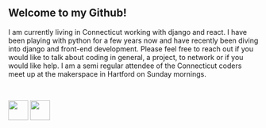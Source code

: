## Welcome to my Github!

I am currently living in Connecticut working with django and react.  I have been playing with python for a few years now and have recently been diving into django and front-end development.  Please feel free to reach out if you would like to talk about coding in general, a project, to network or if you would like help.  I am a semi regular attendee of the Connecticut coders meet up at the makerspace in Hartford on Sunday mornings.

<br/>

[<img src="https://cdn.iconscout.com/icon/free/png-64/linkedin-162-498418.png" width="40">](https://www.linkedin.com/in/dionjustin/)
[<img src="https://cdn.iconscout.com/icon/free/png-256/meetup-2752123-2284940.png" width="40">](https://www.meetup.com/central-connecticut-coders/)


<!--
**justin107d/justin107d** is a ✨ _special_ ✨ repository because its `README.md` (this file) appears on your GitHub profile.

Here are some ideas to get you started:

- 🔭 I’m currently working on ...
- 🌱 I’m currently learning ...
- 👯 I’m looking to collaborate on ...
- 🤔 I’m looking for help with ...
- 💬 Ask me about ...
- 📫 How to reach me: ...
- 😄 Pronouns: ...
- ⚡ Fun fact: ...
-->
